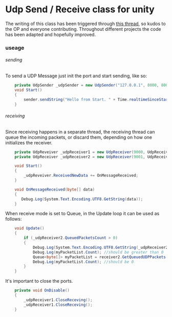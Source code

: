 # Udp Send / Receive class for unity

The writing of this class has been triggered through [this thread]( https://forum.unity.com/threads/simple-udp-implementation-send-read-via-mono-c.15900/ "this thread"), so kudos to the OP and everyone contributing. Throughout different projects the code has been adapted and hopefully improved.


### useage

###### sending
To send a UDP Message just init the port and start sending, like so:
```csharp
    private UdpSender _udpSender = new UdpSender("127.0.0.1", 8000, 8001);
    void Start()
    {
        sender.sendString("Hello from Start. " + Time.realtimeSinceStartup);
    }
```



###### receiving
Since receiving happens in a separate thread, the receiving thread can queue the incoming packets, or discard them, depending on how one initializes the receiver.
```csharp
    private UdpReveiver _udpReceiver1 = new UdpReceiver(9000, UdpReceiveMode.Discard);
    private UdpReceiver _udpReceiver2 = new UdpReceiver(9001, UdpReceiveMode.Queue);

    void Start()
    {
        _udpReveiver.ReceivedNewData += OnMessageReceived;
    }

    void OnMessageReceived(byte[] data)
    {
       Debug.Log(System.Text.Encoding.UTF8.GetString(data));
    }
```
When receive mode is set to Queue, in the Update loop it can be used as follows:
```csharp
    void Update()
    {
        if (_udpReceiver2.QueuedPacketsCount > 0)
        {
            Debug.Log(System.Text.Encoding.UTF8.GetString(_udpReceiver2.LastReceivedUdpPacket));
            Debug.Log(myPacketList.Count); //should be greater than 0
            Queue<byte[]> myPacketList = receiver2.GetQueuedUDPPackets();
            Debug.Log(myPacketList.Count); //should be 0
        }
    }
```
It's important to close the ports.
```csharp
    private void OnDisable()
    {
        _udpReceiver1.CloseReceving();
        _udpReceiver1.CloseReceving();
    }
```

